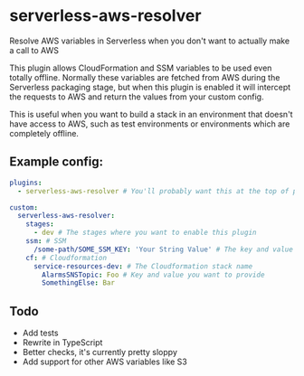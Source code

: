 # serverless-aws-resolver
Resolve AWS variables in Serverless when you don't want to actually make a call to AWS

This plugin allows CloudFormation and SSM variables to be used even totally offline. Normally these variables are fetched from AWS during the Serverless packaging stage, but when this plugin is enabled it will intercept the requests to AWS and return the values from your custom config.

This is useful when you want to build a stack in an environment that doesn't have access to AWS, such as test environments or environments which are completely offline.

## Example config:
```yaml
plugins:
  - serverless-aws-resolver # You'll probably want this at the top of plugins list

custom:
  serverless-aws-resolver:
    stages:
      - dev # The stages where you want to enable this plugin
    ssm: # SSM
      /some-path/SOME_SSM_KEY: 'Your String Value' # The key and value you want to provide  
    cf: # Cloudformation
      service-resources-dev: # The Cloudformation stack name
        AlarmsSNSTopic: Foo # Key and value you want to provide
        SomethingElse: Bar
```

## Todo
- Add tests
- Rewrite in TypeScript
- Better checks, it's currently pretty sloppy
- Add support for other AWS variables like S3